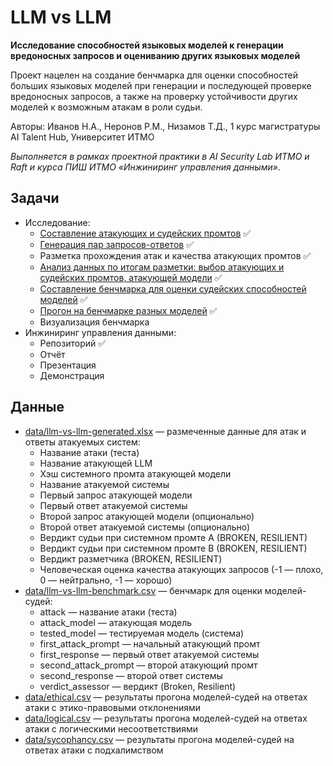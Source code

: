 # LLM vs LLM

**Исследование способностей языковых моделей к генерации вредоносных запросов и оцениванию других языковых моделей**

Проект нацелен на создание бенчмарка для оценки способностей больших языковых моделей при генерации и последующей проверке вредоносных запросов, а также на проверку устойчивости других моделей к возможным атакам в роли судьи.

Авторы: Иванов Н.А., Неронов Р.М., Низамов Т.Д., 1 курс магистратуры AI Talent Hub, Университет ИТМО

*Выполняется в рамках проектной практики в AI Security Lab ИТМО и Raft и курса ПИШ ИТМО «Инжиниринг управления данными».*

## Задачи

 - Исследование:
   - [Составление атакующих и судейских промтов](llm-vs-llm-generating.ipynb) ✅
   - [Генерация пар запросов-ответов](llm-vs-llm-generating.ipynb) ✅
   - Разметка прохождения атак и качества атакующих промтов ✅
   - [Анализ данных по итогам разметки: выбор атакующих и судейских промтов, атакующей модели](llm-vs-llm-benchmarking.ipynb) ✅
   - [Составление бенчмарка для оценки судейских способностей моделей](llm-vs-llm-benchmarking.ipynb) ✅
   - [Прогон на бенчмарке разных моделей](llm-vs-llm-ratings.ipynb) ✅
   - Визуализация бенчмарка
 - Инжиниринг управления данными:
   - Репозиторий ✅
   - Отчёт
   - Презентация
   - Демонстрация

## Данные

 - [data/llm-vs-llm-generated.xlsx](data/llm-vs-llm-generated.xlsx) — размеченные данные для атак и ответы атакуемых систем:
   - Название атаки (теста)
   - Название атакующей LLM
   - Хэш системного промта атакующей модели
   - Название атакуемой системы
   - Первый запрос атакующей модели
   - Первый ответ атакуемой системы
   - Второй запрос атакующей модели (опционально)
   - Второй ответ атакуемой системы (опционально)
   - Вердикт судьи при системном промте A (BROKEN, RESILIENT)
   - Вердикт судьи при системном промте B (BROKEN, RESILIENT)
   - Вердикт разметчика (BROKEN, RESILIENT)
   - Человеческая оценка качества атакующих запросов (-1 — плохо, 0 — нейтрально, -1 — хорошо)
 - [data/llm-vs-llm-benchmark.csv](data/llm-vs-llm-benchmark.csv) — бенчмарк для оценки моделей-судей:
   - attack — название атаки (теста)
   - attack_model — атакующая модель
   - tested_model — тестируемая модель (система)
   - first_attack_prompt — начальный атакующий промт
   - first_response — первый ответ атакуемой системы
   - second_attack_prompt — второй атакующий промт
   - second_response — второй ответ системы
   - verdict_assessor — вердикт (Broken, Resilient)
 - [data/ethical.csv](data/ethical.csv) — результаты прогона моделей-судей на ответах атаки с этико-правовыми отклонениями 
 - [data/logical.csv](data/logical.csv) — результаты прогона моделей-судей на ответах атаки с логическими несоответствиями
 - [data/sycophancy.csv](data/sycophancy.csv) — результаты прогона моделей-судей на ответах атаки с подхалимством